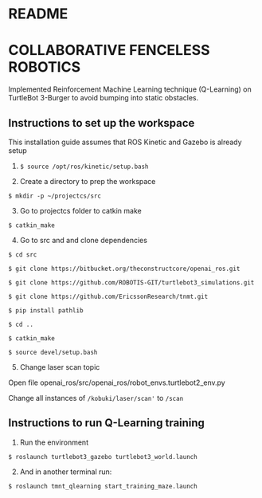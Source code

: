 # README

# COLLABORATIVE FENCELESS ROBOTICS

Implemented Reinforcement Machine Learning technique (Q-Learning) on TurtleBot 3-Burger
to avoid bumping into static obstacles.

## Instructions to set up the workspace

This installation guide assumes that ROS Kinetic and Gazebo is already setup

1.  `$ source /opt/ros/kinetic/setup.bash`

2. Create a directory to prep the workspace

`$ mkdir -p ~/projectcs/src`

3. Go to projectcs folder to catkin make

`$ catkin_make`

4. Go to src and and clone dependencies

`$ cd src`

`$ git clone https://bitbucket.org/theconstructcore/openai_ros.git`

`$ git clone https://github.com/ROBOTIS-GIT/turtlebot3_simulations.git`

`$ git clone https://github.com/EricssonResearch/tnmt.git`

`$ pip install pathlib`

`$ cd ..`

`$ catkin_make`

`$ source devel/setup.bash`

5. Change laser scan topic

Open file openai_ros/src/openai_ros/robot_envs.turtlebot2_env.py

Change all instances of `/kobuki/laser/scan'` to `/scan`

## Instructions to run Q-Learning training
1. Run the environment

`$ roslaunch turtlebot3_gazebo turtlebot3_world.launch`

2. And in another terminal run:

`$ roslaunch tmnt_qlearning start_training_maze.launch`
